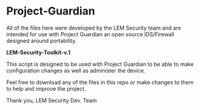 # Project-Guardian

All of the files here were developed by the LEM Security team and are intended for use with Project Guardian an open source IDS/Firewall designed around portability. 

<p><strong> LEM-Security-Toolkit-v.1 </strong></p>
This script is designed to be used with Project Guardian to be able to make configuration changes as well as administer the device. 

Feel free to download any of the files in this repo or make changes to them to help and improve the project. 

Thank you,
LEM Security Dev. Team
